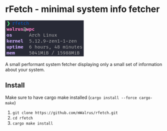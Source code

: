 # rFetch - minimal system info fetcher

![Demo](./demo.png "Demo")

A small performant system fetcher displaying only a small set of information about your system.

## Install
Make sure to have cargo make installed (`cargo install --force cargo-make`)
1. `git clone https://github.com/mWalrus/rfetch.git`
2. `cd rfetch`
3. `cargo make install`
